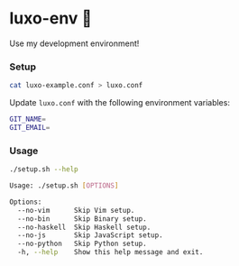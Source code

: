 # luxo-env 🌴

Use my development environment!

### Setup

```bash
cat luxo-example.conf > luxo.conf
```

Update `luxo.conf` with the following environment variables:

```bash
GIT_NAME=
GIT_EMAIL=
```

### Usage
```bash
./setup.sh --help

Usage: ./setup.sh [OPTIONS]

Options:
  --no-vim      Skip Vim setup.
  --no-bin      Skip Binary setup.
  --no-haskell  Skip Haskell setup.
  --no-js       Skip JavaScript setup.
  --no-python   Skip Python setup.
  -h, --help    Show this help message and exit.
```
